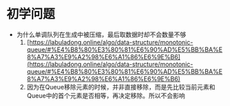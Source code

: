 # 初学问题

* 为什么单调队列在生成中被压缩，最后取数据时却不会数量不够
    1. [https://labuladong.online/algo/data-structure/monotonic-queue/#%E4%B8%80%E3%80%81%E6%90%AD%E5%BB%BA%E8%A7%A3%E9%A2%98%E6%A1%86%E6%9E%B6](https://labuladong.online/algo/data-structure/monotonic-queue/#%E4%B8%80%E3%80%81%E6%90%AD%E5%BB%BA%E8%A7%A3%E9%A2%98%E6%A1%86%E6%9E%B6)
    2. 因为在Queue移除元素的时候，并非直接移除，而是先比较当前元素和Queue中的首个元素是否相等，再决定移除。所以不会影响